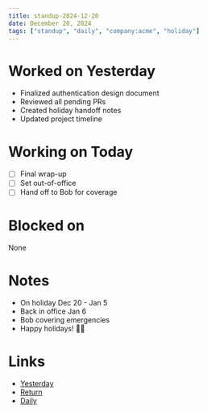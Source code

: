 ```yaml
---
title: standup-2024-12-20
date: December 20, 2024
tags: ["standup", "daily", "company:acme", "holiday"]
---
```


# Worked on Yesterday

* Finalized authentication design document
* Reviewed all pending PRs
* Created holiday handoff notes
* Updated project timeline

# Working on Today

* [ ] Final wrap-up
* [ ] Set out-of-office
* [ ] Hand off to Bob for coverage

# Blocked on

None

# Notes

* On holiday Dec 20 - Jan 5
* Back in office Jan 6
* Bob covering emergencies
* Happy holidays! 🎄✨

# Links

* [Yesterday](2024-12-19)
* [Return](2025-01-06)
* [Daily](../journal/2024-12-20)
